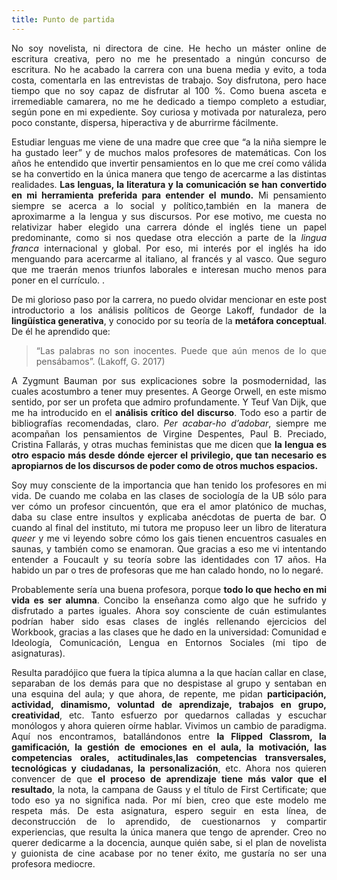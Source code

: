 ```yaml
---
title: Punto de partida
---
```

<P><DIV ALIGN="justify"> No soy novelista, ni directora de cine. He hecho un máster online de escritura creativa, pero no me he presentado a ningún concurso de escritura. No he acabado la carrera con una buena media y evito, a toda costa, comentarla en las entrevistas de trabajo. Soy disfrutona, pero hace tiempo que no soy capaz de disfrutar al 100 %.  Como buena asceta e irremediable camarera, no me he dedicado a tiempo completo a estudiar, según pone en mi expediente. Soy curiosa y motivada por naturaleza, pero poco constante, dispersa, hiperactiva y de aburrirme fácilmente. </DIV>


 <P><DIV ALIGN="justify">Estudiar lenguas me viene de una madre que cree que “a la niña siempre le ha gustado leer” y de muchos malos profesores de matemáticas. Con los años he entendido que invertir pensamientos en lo que me creí como válida se ha convertido en la única manera que tengo de acercarme a las distintas realidades. <b>Las lenguas, la literatura y la comunicación se han convertido en mi herramienta preferida para entender el mundo.</b> Mi pensamiento siempre se acerca a lo social y político,también en la manera de aproximarme a la lengua y sus discursos. Por ese motivo, me cuesta no relativizar haber elegido una carrera dónde el inglés tiene un papel predominante, como si nos quedase otra elección a parte de la <i>lingua franca</i> internacional y global. Por eso, mi interés por el inglés ha ido menguando para acercarme al italiano, al francés y al vasco. Que seguro que me traerán menos triunfos laborales e interesan mucho menos para poner en el currículo. . </DIV>


<P><DIV ALIGN="justify">De mi glorioso paso por la carrera, no puedo olvidar mencionar en este post introductorio a los análisis políticos de George Lakoff, fundador de la <b>lingüística generativa</b>, y conocido por su teoría de la <b>metáfora conceptual</b>. De él he aprendido que: 
<blockquote>
“Las palabras no son inocentes. Puede que aún menos de lo que pensábamos”. (Lakoff, G. 2017)
</blockquote>
A Zygmunt Bauman por sus explicaciones sobre la posmodernidad, las cuales acostumbro a tener muy presentes. A George Orwell, en este mismo sentido, por ser un profeta que admiro profundamente. Y Teuf Van Dijk, que me ha introducido en el <b>análisis crítico del discurso</b>. Todo eso a partir de bibliografías recomendadas, claro. <i>Per acabar-ho d’adobar</i>, siempre me acompañan los pensamientos de Virgine Despentes, Paul B. Preciado, Cristina Fallarás, y otras muchas feministas que me dicen que <b>la lengua es otro espacio más desde dónde ejercer el privilegio, que tan necesario es apropiarnos de los discursos de poder como de otros muchos espacios.</b>  </DIV>

<P><DIV ALIGN="justify">Soy muy consciente de la importancia que han tenido los profesores en mi vida. De cuando me colaba en las clases de sociología de la UB sólo para ver cómo un profesor cincuentón, que era el amor platónico de muchas, daba su clase entre insultos y explicaba anécdotas de puerta de bar. O cuando al final del instituto, mi tutora me propuso leer un libro de literatura <i>queer</i> y me vi leyendo sobre cómo los gais tienen encuentros casuales en saunas, y también como se enamoran. Que gracias a eso me vi intentando entender a Foucault y su teoría sobre las identidades con 17 años. Ha habido un par o tres de profesoras que me han calado hondo, no lo negaré. </DIV>

<P><DIV ALIGN="justify">Probablemente sería una buena profesora, porque <b>todo lo que hecho en mi vida es ser alumna</b>. Concibo la enseñanza como algo que he sufrido y disfrutado a partes iguales. Ahora soy consciente de cuán estimulantes podrían haber sido esas clases de inglés rellenando ejercicios del Workbook, gracias a las clases que he dado en la universidad: Comunidad e Ideología, Comunicación, Lengua en Entornos Sociales (mi tipo de asignaturas). </DIV>

<P><DIV ALIGN="justify">Resulta paradójico que fuera la típica alumna a la que hacían callar en clase, separaban de los demás para que no despistase al grupo y sentaban en una esquina del aula; y que ahora, de repente, me pidan <b>participación, actividad, dinamismo, voluntad de aprendizaje, trabajos en grupo, creatividad</b>, etc. Tanto esfuerzo por quedarnos calladas y escuchar monólogos y ahora quieren oírme hablar. Vivimos un cambio de paradigma. Aquí nos encontramos, batallándonos entre <b>la Flipped Classrom, la gamificación, la gestión de emociones en el aula, la motivación, las competencias orales, actitudinales,las competencias transversales, tecnológicas y ciudadanas, la personalización</b>, etc. Ahora nos quieren convencer de que <b>el proceso de aprendizaje tiene más valor que el resultado</b>, la nota, la campana de Gauss y el  título de First Certificate; que todo eso ya no significa nada. Por mí bien, creo que este modelo me respeta más. De esta asignatura, espero seguir en esta línea, de deconstrucción de lo aprendido, de cuestionarnos y compartir experiencias, que resulta la única manera que tengo de aprender. Creo no querer dedicarme a la docencia, aunque quién sabe, si el plan de novelista y guionista de cine acabase por no tener éxito, me gustaría no ser una profesora mediocre. </DIV>
